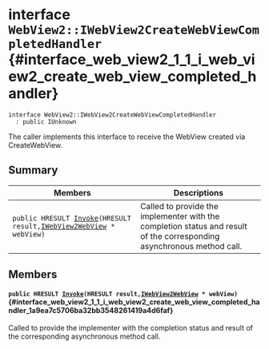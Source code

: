 # interface `WebView2::IWebView2CreateWebViewCompletedHandler` {#interface_web_view2_1_1_i_web_view2_create_web_view_completed_handler}

```
interface WebView2::IWebView2CreateWebViewCompletedHandler
  : public IUnknown
```  

The caller implements this interface to receive the WebView created via CreateWebView.

## Summary

 Members                        | Descriptions                                
--------------------------------|---------------------------------------------
`public HRESULT `[`Invoke`](#interface_web_view2_1_1_i_web_view2_create_web_view_completed_handler_1a9ea7c5706ba32bb3548261419a4d6faf)`(HRESULT result,`[`IWebView2WebView`](WebView2--IWebView2WebView.md#interface_web_view2_1_1_i_web_view2_web_view)` * webView)` | Called to provide the implementer with the completion status and result of the corresponding asynchronous method call.

## Members

#### `public HRESULT `[`Invoke`](#interface_web_view2_1_1_i_web_view2_create_web_view_completed_handler_1a9ea7c5706ba32bb3548261419a4d6faf)`(HRESULT result,`[`IWebView2WebView`](WebView2--IWebView2WebView.md#interface_web_view2_1_1_i_web_view2_web_view)` * webView)` {#interface_web_view2_1_1_i_web_view2_create_web_view_completed_handler_1a9ea7c5706ba32bb3548261419a4d6faf}

Called to provide the implementer with the completion status and result of the corresponding asynchronous method call.

